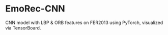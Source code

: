 # EmoRec-CNN
CNN model with LBP &amp; ORB features on FER2013 using PyTorch, visualized via TensorBoard.
